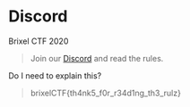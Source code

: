 # Discord

Brixel CTF 2020

> Join our [Discord](https://discord.gg/EgYjsmdkVv) and read the rules.

Do I need to explain this?

> brixelCTF{th4nk5_f0r_r34d1ng_th3_rulz}
